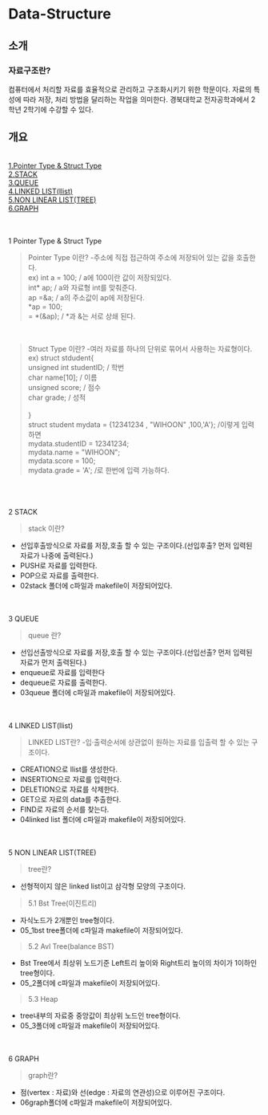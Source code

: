 # Data-Structure
## 소개

### 자료구조란?

 컴퓨터에서 처리할 자료를 효율적으로 관리하고 구조화시키기 위한 학문이다. 
 자료의 특성에 따라 저장, 처리 방법을 달리하는 작업을 의미한다. 경북대학교 전자공학과에서 2학년 2학기에 수강할 수 있다.

## 개요
<br/>
<a href="#here1">1.Pointer Type & Struct Type</a>
<br/>
<a href="#here2">2.STACK</a>
<br/>
<a href="#here3">3.QUEUE</a>
<br/>
<a href="#here4">4.LINKED LIST(llist)</a>
<br/>
<a href="#here5">5.NON LINEAR LIST(TREE)</a>
<br/>
<a href="#here6">6.GRAPH</a>
<br/>
<br/>
<br/>
<a id="here1" />

 1 Pointer Type & Struct Type
 <br/>
 > Pointer Type 이란?
	-주소에 직접 접근하여 주소에 저장되어 있는 값을 호출한다.
	<br/>ex) int a = 100; / a에 100이란 값이 저장되있다.
	    <br/> int* ap;    / a와 자료형 int를 맞춰준다.
	   <br/>  ap =&a;     / a의 주소값이 ap에 저장된다.
	  <br/>   *ap = 100;
	 <br/>   = *(&ap);    / *과 &는 서로 상쇄 된다. 
<br/>	    

 > Struct Type 이란?
	-여러 자료를 하나의 단위로 묶어서 사용하는 자료형이다.
	<br/>ex) struct stdudent{
	<br/>	unsigned int studentID; / 학번
	<br/>	char name[10];          / 이름
	<br/>	unsigned score;         / 점수
	<br/>	char grade;             / 성적 	
            <br/>      }
	<br/>    struct student mydata = {12341234 , "WIHOON" ,100,'A'}; /이렇게 입력하면
	<br/>    mydata.studentID = 12341234; 
	<br/>    mydata.name = "WIHOON";
	<br/>    mydata.score = 100;
	<br/>   mydata.grade = 'A'; /로 한번에 입력 가능하다.		
<br/>
<a id="here2" />
<br/>
<br/>
2 STACK

 > stack 이란?
 - 선입후출방식으로 자료를 저장,호출 할 수 있는 구조이다.(선입후출? 먼저 입력된 자료가 나중에 출력된다.)
 - PUSH로 자료를 입력한다. 
 - POP으로 자료를 출력한다.
 - 02stack 폴더에 c파일과 makefile이 저장되어있다.

<a id="here3" />
<br/>
<br/>
3 QUEUE

 > queue 란?
 - 선입선출방식으로 자료를 저장,호출 할 수 있는 구조이다.(선입선출? 먼저 입력된 자료가 먼저 출력된다.)
 - enqueue로 자료를 입력한다
 - dequeue로 자료를 출력한다.
 - 03queue 폴더에 c파일과 makefile이 저장되어있다.

<a id="here4" />
<br/>
<br/>
4 LINKED LIST(llist)

> LINKED LIST란?
 -입·출력순서에 상관없이 원하는 자료를 입출력 할 수 있는 구조이다.
 - CREATION으로 llist를 생성한다.
 - INSERTION으로 자료를 입력한다.
 - DELETION으로 자료를 삭제한다.
 - GET으로 자료의 data를 추출한다.
 - FIND로 자료의 순서를 찾는다.
 - 04linked list 폴더에 c파일과 makefile이 저장되어있다.

<a id="here5" />
<br/>
<br/>
5 NON LINEAR LIST(TREE)

 > tree란?
 - 선형적이지 않은 linked list이고 삼각형 모양의 구조이다.
 
 > 5.1 Bst Tree(이진트리)
 - 자식노드가 2개뿐인 tree형이다.
 - 05_1bst tree폴더에 c파일과 makefile이 저장되어있다. 
 
 > 5.2 Avl Tree(balance BST)
 - Bst Tree에서 최상위 노드기준 Left트리 높이와 Right트리 높이의 차이가 1이하인 tree형이다.  
 - 05_2폴더에 c파일과 makefile이 저장되어있다.
 
 > 5.3 Heap
 - tree내부의 자료중 중앙값이 최상위 노드인 tree형이다.
 - 05_3폴더에 c파일과 makefile이 저장되어있다.

<a id="here6"/>
<br/>
<br/>
6 GRAPH

 > graph란? 
 - 점(vertex : 자료)와 선(edge : 자료의 연관성)으로 이루어진 구조이다.
 - 06graph폴더에 c파일과 makefile이 저장되어있다.
 


